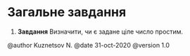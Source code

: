 # Загальне завдання

1. **Завдання** Визначити, чи є задане ціле число простим.

@author Kuznetsov N.
@date 31-oct-2020
@version 1.0